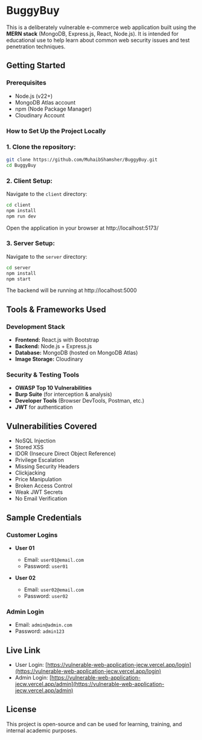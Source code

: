 ﻿# BuggyBuy

This is a deliberately vulnerable e-commerce web application built using the **MERN stack** (MongoDB, Express.js, React, Node.js). It is intended for educational use to help learn about common web security issues and test penetration techniques.

## Getting Started

### Prerequisites
- Node.js (v22+)
- MongoDB Atlas account
- npm (Node Package Manager)
- Cloudinary Account


### How to Set Up the Project Locally

### 1. Clone the repository:
```bash
git clone https://github.com/MuhaibShamsher/BuggyBuy.git
cd BuggyBuy
```
### 2. Client Setup:
Navigate to the `client` directory:
```bash
cd client
npm install
npm run dev
```

Open the application in your browser at http://localhost:5173/

### 3. Server Setup:
Navigate to the `server` directory:
```bash
cd server
npm install
npm start
```

The backend will be running at http://localhost:5000


## Tools & Frameworks Used

### Development Stack
- **Frontend:** React.js with Bootstrap  
- **Backend:** Node.js + Express.js  
- **Database:** MongoDB (hosted on MongoDB Atlas)  
- **Image Storage:** Cloudinary  


### Security & Testing Tools
- **OWASP Top 10 Vulnerabilities**  
- **Burp Suite** (for interception & analysis)  
- **Developer Tools** (Browser DevTools, Postman, etc.)  
- **JWT** for authentication  


## Vulnerabilities Covered
- NoSQL Injection  
- Stored XSS  
- IDOR (Insecure Direct Object Reference)  
- Privilege Escalation  
- Missing Security Headers  
- Clickjacking  
- Price Manipulation  
- Broken Access Control  
- Weak JWT Secrets  
- No Email Verification  


## Sample Credentials

### Customer Logins
- **User 01**  
  - Email: `user01@email.com`  
  - Password: `user01`  

- **User 02**  
  - Email: `user02@email.com`  
  - Password: `user02`  

### Admin Login
- Email: `admin@admin.com`  
- Password: `admin123`  


## Live Link

- User Login: [https://vulnerable-web-application-jecw.vercel.app/login](https://vulnerable-web-application-jecw.vercel.app/login)
- Admin Login: [https://vulnerable-web-application-jecw.vercel.app/admin](https://vulnerable-web-application-jecw.vercel.app/admin)


## License

This project is open-source and can be used for learning, training, and internal academic purposes.
